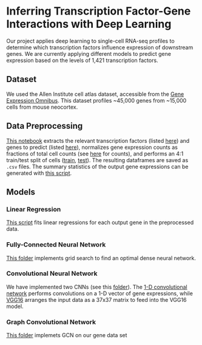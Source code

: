 # Inferring Transcription Factor-Gene Interactions with Deep Learning

Our project applies deep learning to single-cell RNA-seq profiles to determine which transcription factors influence expression of downstream genes. We are currently applying different models to predict gene expression based on the levels of 1,421 transcription factors.

## Dataset

We used the Allen Institute cell atlas dataset, accessible from the [Gene Expression Omnibus](https://www.ncbi.nlm.nih.gov/geo/query/acc.cgi?acc=GSE115746). This dataset profiles ~45,000 genes from ~15,000 cells from mouse neocortex.

## Data Preprocessing

[This notebook](load_data/data_loader_v2.ipynb) extracts the relevant transcription factors (listed [here](load_data/input_genes.txt)) and genes to predict (listed [here](load_data/output_genes-1.txt)), normalizes gene expression counts as fractions of total cell counts (see [here](load_data/cell_expr_sums.csv) for counts), and performs an 4:1 train/test split of cells ([train](load_data/train_cells.txt), [test](load_data/test_cells.txt)). The resulting dataframes are saved as `.csv` files. The summary statistics of the output gene expressions can be generated with [this script](output_dataset_describe.py).

## Models

### Linear Regression

[This script](linear_regression_ka2461.py) fits linear regressions for each output gene in the preprocessed data.

### Fully-Connected Neural Network

[This folder](DNN) implements grid search to find an optimal dense neural network.

### Convolutional Neural Network

We have implemented two CNNs (see this [folder](cnn)). The [1-D convolutional network](cnn/1d_cnn.ipynb) performs convolutions on a 1-D vector of gene expressions, while [VGG16](cnn/vgg16.ipynb) arranges the input data as a 37x37 matrix to feed into the VGG16 model.

### Graph Convolutional Network
[This folder](GNN) implemets GCN on our gene data set
